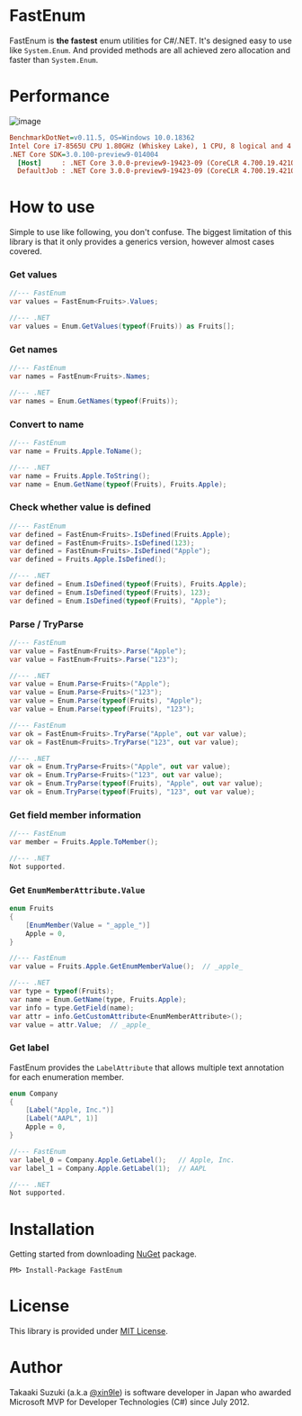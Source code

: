 # FastEnum
FastEnum is **the fastest** enum utilities for C#/.NET. It's designed easy to use like `System.Enum`. And provided methods are all achieved zero allocation and faster than `System.Enum`.



# Performance

![image](https://user-images.githubusercontent.com/4776688/64415012-6acae400-d0cf-11e9-9fbb-c0af92ae503e.png)



``` ini
BenchmarkDotNet=v0.11.5, OS=Windows 10.0.18362
Intel Core i7-8565U CPU 1.80GHz (Whiskey Lake), 1 CPU, 8 logical and 4 physical cores
.NET Core SDK=3.0.100-preview9-014004
  [Host]     : .NET Core 3.0.0-preview9-19423-09 (CoreCLR 4.700.19.42102, CoreFX 4.700.19.42104), 64bit RyuJIT
  DefaultJob : .NET Core 3.0.0-preview9-19423-09 (CoreCLR 4.700.19.42102, CoreFX 4.700.19.42104), 64bit RyuJIT
```



# How to use

Simple to use like following, you don't confuse. The biggest limitation of this library is that it only provides a generics version, however almost cases covered.


### Get values

```cs
//--- FastEnum
var values = FastEnum<Fruits>.Values;

//--- .NET
var values = Enum.GetValues(typeof(Fruits)) as Fruits[];
```


### Get names

```cs
//--- FastEnum
var names = FastEnum<Fruits>.Names;

//--- .NET
var names = Enum.GetNames(typeof(Fruits));
```



### Convert to name

```cs
//--- FastEnum
var name = Fruits.Apple.ToName();

//--- .NET
var name = Fruits.Apple.ToString();
var name = Enum.GetName(typeof(Fruits), Fruits.Apple);
```


### Check whether value is defined

```cs
//--- FastEnum
var defined = FastEnum<Fruits>.IsDefined(Fruits.Apple);
var defined = FastEnum<Fruits>.IsDefined(123);
var defined = FastEnum<Fruits>.IsDefined("Apple");
var defined = Fruits.Apple.IsDefined();

//--- .NET
var defined = Enum.IsDefined(typeof(Fruits), Fruits.Apple);
var defined = Enum.IsDefined(typeof(Fruits), 123);
var defined = Enum.IsDefined(typeof(Fruits), "Apple");
```


### Parse / TryParse

```cs
//--- FastEnum
var value = FastEnum<Fruits>.Parse("Apple");
var value = FastEnum<Fruits>.Parse("123");

//--- .NET
var value = Enum.Parse<Fruits>("Apple");
var value = Enum.Parse<Fruits>("123");
var value = Enum.Parse(typeof(Fruits), "Apple");
var value = Enum.Parse(typeof(Fruits), "123");
```

```cs
//--- FastEnum
var ok = FastEnum<Fruits>.TryParse("Apple", out var value);
var ok = FastEnum<Fruits>.TryParse("123", out var value);

//--- .NET
var ok = Enum.TryParse<Fruits>("Apple", out var value);
var ok = Enum.TryParse<Fruits>("123", out var value);
var ok = Enum.TryParse(typeof(Fruits), "Apple", out var value);
var ok = Enum.TryParse(typeof(Fruits), "123", out var value);
```


### Get field member information

```cs
//--- FastEnum
var member = Fruits.Apple.ToMember();

//--- .NET
Not supported.
```



### Get `EnumMemberAttribute.Value`

```cs
enum Fruits
{
    [EnumMember(Value = "_apple_")]
    Apple = 0,
}

//--- FastEnum
var value = Fruits.Apple.GetEnumMemberValue();  // _apple_

//--- .NET
var type = typeof(Fruits);
var name = Enum.GetName(type, Fruits.Apple);
var info = type.GetField(name);
var attr = info.GetCustomAttribute<EnumMemberAttribute>();
var value = attr.Value;  // _apple_
```



### Get label

FastEnum provides the `LabelAttribute` that allows multiple text annotation for each enumeration member.

```cs
enum Company
{
    [Label("Apple, Inc.")]
    [Label("AAPL", 1)]
    Apple = 0,
}

//--- FastEnum
var label_0 = Company.Apple.GetLabel();   // Apple, Inc.
var label_1 = Company.Apple.GetLabel(1);  // AAPL

//--- .NET
Not supported.
```



# Installation

Getting started from downloading [NuGet](https://www.nuget.org/packages/FastEnum) package.

```
PM> Install-Package FastEnum
```



# License

This library is provided under [MIT License](http://opensource.org/licenses/MIT).


# Author

Takaaki Suzuki (a.k.a [@xin9le](https://twitter.com/xin9le)) is software developer in Japan who awarded Microsoft MVP for Developer Technologies (C#) since July 2012.
